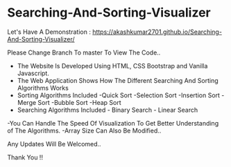 # Searching-And-Sorting-Visualizer

Let's Have A Demonstration : https://akashkumar2701.github.io/Searching-And-Sorting-Visualizer/

Please Change Branch To master To View The Code..
- The Website Is Developed Using HTML, CSS Bootstrap and Vanilla Javascript.
- The Web Application Shows How The Different Searching And Sorting Algorithms Works
- Sorting Algorithms Included
          -Quick Sort
          -Selection Sort
          -Insertion Sort
          -Merge Sort
          -Bubble Sort
          -Heap Sort
 - Searching Algorithms Included
          - Binary Search
          - Linear Search
 
 -You Can Handle The Speed Of Visualization To Get Better Understanding of The Algorithms.
 -Array Size Can Also Be Modified..
 
 Any Updates Will Be Welcomed..
 
 Thank You !!
